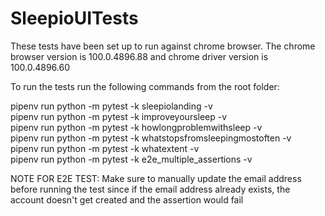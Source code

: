 # SleepioUITests

These tests have been set up to run against chrome browser. 
The chrome browser version is 100.0.4896.88 and chrome driver version is 100.0.4896.60

To run the tests run the following commands from the root folder:

pipenv run python -m pytest -k sleepiolanding -v <br />
pipenv run python -m pytest -k improveyoursleep -v <br />
pipenv run python -m pytest -k howlongproblemwithsleep -v <br />
pipenv run python -m pytest -k whatstopsfromsleepingmostoften -v <br />
pipenv run python -m pytest -k whatextent -v <br />
pipenv run python -m pytest -k e2e_multiple_assertions -v <br />


NOTE FOR E2E TEST:
Make sure to manually update the email address before running the test since if the email address already exists, the account doesn't get created and the assertion would fail
